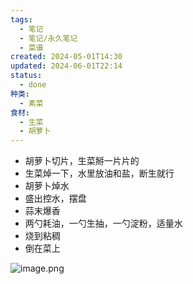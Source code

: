```yaml
---
tags:
  - 笔记
  - 笔记/永久笔记
  - 菜谱
created: 2024-05-01T14:30
updated: 2024-06-01T22:14
status:
  - done
种类:
  - 素菜
食材:
  - 生菜
  - 胡萝卜
---
```

- 胡萝卜切片，生菜掰一片片的
- 生菜焯一下，水里放油和盐，断生就行
- 胡萝卜焯水
- 盛出控水，摆盘
- 蒜末爆香
- 两勺耗油，一勺生抽，一勺淀粉，适量水
- 烧到粘稠
- 倒在菜上
 
![image.png](https://gcore.jsdelivr.net/gh/wsm6636/pic/202405282306948.png)

